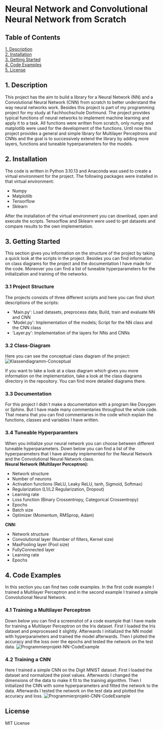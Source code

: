 # Neural Network and Convolutional Neural Network from Scratch

## Table of Contents
[1. Description](#1.-Description)\
[2. Installation](#2.-Installation)\
[3. Getting Started](#3.-Getting-Started)\
[4. Code Examples](#4.Code-Examples)\
[5. License](#License)

## 1. Description
This project has the aim to build a library for a Neural Network (NN) and a Convolutional Neural Network (CNN) from scratch to better understand the way neural networks work. Besides this project is part of my programming project for my study at Fachhochschule Dortmund. The project provides typical functions of neural networks to implement machine learning and apply it to a task. All functions were written from scratch, only numpy and matplotlib were used for the development of the functions. Until now this project provides a general and simple library for Multilayer Perceptrons and CNNs and the goal is to successively extend the library by adding more layers, functions and tuneable hyperparameters for the models. 

## 2. Installation
The code is written in Python 3.10.13 and Anaconda was used to create a virtual environment for the project. The following packages were installed in that virtual environment:
- Numpy
- Matplotlib
- Tensorflow
- Sklearn

After the installation of the virtual environment you can download, open and execute the scripts. Tensorflow and Sklearn were used to get datasets and compare results to the own implementation. 

## 3. Getting Started
This section gives you information on the structure of the project by taking a quick look at the scripts in the project. Besides you can find information on class diagrams for the project and the documentation I have made for the code. Moreover you can find a list of tuneable hyperparameters for the initialization and training of the networks.

### 3.1 Project Structure
The projects consists of three different scripts and here you can find short descriptions of the scripts:
- 'Main.py': Load datasets, preprocess data; Build, train and evaluate NN and CNN
- 'Model.py': Implementation of the models; Script for the NN class and the CNN class
- 'Layer.py': Implementation of the layers for NNs and CNNs

### 3.2 Class-Diagram
Here you can see the conceptual class diagram of the project:
![Klassendiagramm-Conceptual](https://github.com/LennartBra/CNN-from-Scratch/assets/114747248/495dbbdf-97fe-4018-a03b-4406eea45771)

If you want to take a look at a class diagram which gives you more information on the implementation, take a look at the class diagrams directory in the repository. You can find more detailed diagrams there.

### 3.3 Documentation
For this project I didn´t make a documentation with a program like Doxygen or Sphinx. But I have made many commentaries throughout the whole code. That means that you can find commentaries in the code which explain the functions, classes and variables I have written.

### 3.4 Tuneable Hyperparamters
When you initialize your neural network you can choose between different tuneable hyperparameters. Down below you can find a list of the hyperparameters that I have already implemented for the Neural Network and the Convolutional Neural Network class.\
**Neural Network (Multilayer Perceptron):**
- Network structure
- Number of neurons
- Activation functions (ReLU, Leaky ReLU, tanh, Sigmoid, Softmax)
- Regularization (L1/L2 Regularization, Dropout)
- Learning rate
- Loss function (Binary Crossentropy, Categorical Crossentropy)
- Epochs
- Batch size
- Optimizer (Momentum, RMSprop, Adam)

**CNN:**
- Network structure
- Convolutional layer (Number of filters, Kernel size)
- MaxPooling layer (Pool size)
- FullyConnected layer
- Learning rate
- Epochs

## 4. Code Examples
In this section you can find two code examples. In the first code example I trained a Multilayer Perceptron and in the second example I trained a simple Convolutional Neural Network.

### 4.1 Training a Multilayer Perceptron
Down below you can find a screenshot of a code example that I have made for training a Multilayer Perceptron on the Iris dataset. First I loaded the Iris dataset and preprocessed it slightly. Afterwards I initialized the NN model with hyperparameters and trained the model afterwards. Then I plotted the accuracy and the loss over the epochs and tested the network on the test data.
![Programmierprojekt-NN-CodeExample](https://github.com/LennartBra/NN-and-CNN-from-Scratch/assets/114747248/85382644-84d4-46e1-a4f9-7b34d3c6789e)

### 4.2 Training a CNN
Here I trained a simple CNN on the Digit MNIST dataset. First I loaded the dataset and normalized the pixel values. Afterwards I changed the dimensions of the data to make it fit to the training algorithm. Then I initialized the CNN with some hyperparameters and fitted the network to the data. Afterwards I tested the network on the test data and plotted the accuracy and loss.
![Programmierprojekt-CNN-CodeExample](https://github.com/LennartBra/NN-and-CNN-from-Scratch/assets/114747248/2a9bee1b-f11f-4b3a-b29d-8ead119348ca)

## License
MIT License


